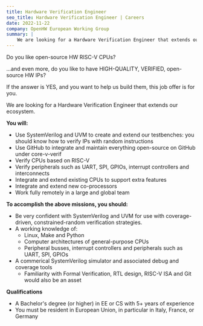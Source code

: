 ```yaml
---
title: Hardware Verification Engineer
seo_title: Hardware Verification Engineer | Careers
date: 2022-11-22
company: OpenHW European Working Group
summary: |
    We are looking for a Hardware Verification Engineer that extends our ecosystem.
---
```


Do you like open-source HW RISC-V CPUs?

...and even more, do you like to have HIGH-QUALITY, VERIFIED, open-source HW IPs?

If the answer is YES, and you want to help us build them, this job offer is for you.

We are looking for a Hardware Verification Engineer that extends our ecosystem.

**You will:**

- Use SystemVerilog and UVM to create and extend our testbenches: you should know how to verify IPs with random instructions
- Use GitHub to integrate and maintain everything open-source on GitHub under core-v-verif
- Verify CPUs based on RISC-V
- Verify peripherals such as UART, SPI, GPIOs, interrupt controllers and interconnects
- Integrate and extend existing CPUs to support extra features
- Integrate and extend new co-processors
- Work fully remotely in a large and global team

**To accomplish the above missions, you should:**

- Be very confident with SystemVerilog and UVM for use with coverage-driven, constrained-random verification strategies.
- A working knowledge of:
    - Linux, Make and Python
    - Computer architectures of general-purpose CPUs
    - Peripheral busses, interrupt controllers and peripherals such as UART, SPI, GPIOs
- A commerical SystemVerilog simulator and associated debug and coverage tools
    - Familiarity with Formal Verification, RTL design, RISC-V ISA and Git would also be an asset

**Qualifications**

- A Bachelor's degree (or higher) in EE or CS with 5+ years of experience
- You must be resident in European Union, in particular in Italy, France, or Germany
